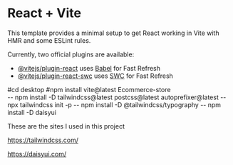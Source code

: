 # React + Vite

This template provides a minimal setup to get React working in Vite with HMR and some ESLint rules.

Currently, two official plugins are available:

- [@vitejs/plugin-react](https://github.com/vitejs/vite-plugin-react/blob/main/packages/plugin-react/README.md) uses [Babel](https://babeljs.io/) for Fast Refresh
- [@vitejs/plugin-react-swc](https://github.com/vitejs/vite-plugin-react-swc) uses [SWC](https://swc.rs/) for Fast Refresh


#cd desktop
#npm install vite@latest Ecommerce-store  
-- npm install -D tailwindcss@latest postcss@latest autoprefixer@latest
-- npx tailwindcss init -p
-- npm install -D @tailwindcss/typography
-- npm install -D daisyui


These are the sites I used in this project 

https://tailwindcss.com/

https://daisyui.com/
